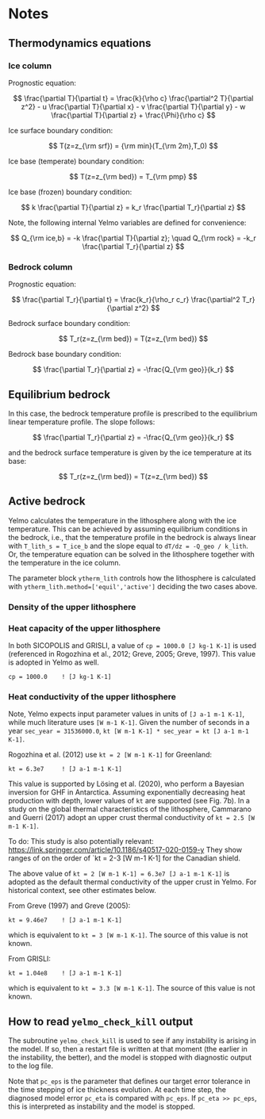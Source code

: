 # Notes

## Thermodynamics equations 

### Ice column

Prognostic equation:

$$
\frac{\partial T}{\partial t} = \frac{k}{\rho c} \frac{\partial^2 T}{\partial z^2} - u \frac{\partial T}{\partial x} - v \frac{\partial T}{\partial y} - w \frac{\partial T}{\partial z} + \frac{\Phi}{\rho c}
$$

Ice surface boundary condition:

$$
T(z=z_{\rm srf}) = {\rm min}(T_{\rm 2m},T_0)
$$

Ice base (temperate) boundary condition:

$$
T(z=z_{\rm bed}) = T_{\rm pmp}
$$

Ice base (frozen) boundary condition:

$$
k \frac{\partial T}{\partial z} = k_r \frac{\partial T_r}{\partial z}
$$

Note, the following internal Yelmo variables are defined for convenience:

$$
Q_{\rm ice,b} = -k \frac{\partial T}{\partial z}; \quad 
Q_{\rm rock} = -k_r \frac{\partial T_r}{\partial z}
$$

### Bedrock column

Prognostic equation:

$$
\frac{\partial T_r}{\partial t} = \frac{k_r}{\rho_r c_r} \frac{\partial^2 T_r}{\partial z^2}
$$

Bedrock surface boundary condition:

$$
T_r(z=z_{\rm bed}) = T(z=z_{\rm bed})
$$

Bedrock base boundary condition:

$$
\frac{\partial T_r}{\partial z} = -\frac{Q_{\rm geo}}{k_r}
$$

## Equilibrium bedrock 

In this case, the bedrock temperature profile is prescribed to the equilibrium linear temperature profile. The slope follows:

$$
\frac{\partial T_r}{\partial z} = -\frac{Q_{\rm geo}}{k_r}
$$

and the bedrock surface temperature is given by the ice temperature at its base:

$$
T_r(z=z_{\rm bed}) = T(z=z_{\rm bed})
$$

## Active bedrock 

Yelmo calculates the temperature in the lithosphere along with the ice temperature. This can be achieved by assuming equilibrium conditions in the bedrock, i.e., that the temperature profile in the bedrock is always linear with `T_lith_s = T_ice_b` and the slope equal to `dT/dz = -Q_geo / k_lith`. Or, the temperature equation can be solved in the lithosphere together with the temperature in the ice column. 

The parameter block `ytherm_lith` controls how the lithosphere is calculated with `ytherm_lith.method=['equil','active']` deciding the two cases above. 

### Density of the upper lithosphere 



### Heat capacity of the upper lithosphere 

In both SICOPOLIS and GRISLI, a value of `cp = 1000.0 [J kg-1 K-1]` is used (referenced in Rogozhina et al., 2012; Greve, 2005; Greve, 1997). This value is adopted in Yelmo as well. 

```
cp = 1000.0    ! [J kg-1 K-1] 
```

### Heat conductivity of the upper lithosphere

Note, Yelmo expects input parameter values in units of `[J a-1 m-1 K-1]`, while much literature uses `[W m-1 K-1]`. Given the number of seconds in a year `sec_year = 31536000.0`, `kt [W m-1 K-1] * sec_year = kt [J a-1 m-1 K-1]`.

Rogozhina et al. (2012) use `kt = 2 [W m-1 K-1]` for Greenland:

```
kt = 6.3e7     ! [J a-1 m-1 K-1]
```

This value is supported by Lösing et al. (2020), who perform a Bayesian inversion for GHF in Antarctica. Assuming exponentially decreasing heat production with depth, lower values of `kt` are supported (see Fig. 7b). In a study on the global thermal characteristics of the lithosphere, Cammarano and Guerri (2017) adopt an upper crust thermal conductivity of `kt = 2.5 [W m-1 K-1]`.

To do: This study is also potentially relevant: 
https://link.springer.com/article/10.1186/s40517-020-0159-y
They show ranges of on the order of `kt = 2-3 [W m-1 K-1] for the Canadian shield.

The above value of `kt = 2 [W m-1 K-1] = 6.3e7 [J a-1 m-1 K-1]` is adopted as the default thermal conductivity of the upper crust in Yelmo. For historical context, see other estimates below. 

From Greve (1997) and Greve (2005): 

```
kt = 9.46e7    ! [J a-1 m-1 K-1]
```

which is equivalent to `kt = 3 [W m-1 K-1]`. The source of this value is not known. 

From GRISLI: 

```
kt = 1.04e8    ! [J a-1 m-1 K-1]
``` 

which is equivalent to `kt = 3.3 [W m-1 K-1]`. The source of this value is not known.   



## How to read `yelmo_check_kill` output

The subroutine `yelmo_check_kill` is used to see if any instability is arising in the model. If so, then a restart file is written at that moment (the earlier in the instability, the better), and the model is stopped with diagnostic output to the log file. 

Note that `pc_eps` is the parameter that defines our target error tolerance in the time stepping of ice thickness evolution. At each time step, the diagnosed model error `pc_eta` is compared with `pc_eps`. If `pc_eta >> pc_eps`, this is interpreted as instability and the model is stopped. 

